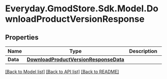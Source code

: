 # Everyday.GmodStore.Sdk.Model.DownloadProductVersionResponse

## Properties

Name | Type | Description | Notes
------------ | ------------- | ------------- | -------------
**Data** | [**DownloadProductVersionResponseData**](DownloadProductVersionResponseData.md) |  | 

[[Back to Model list]](../README.md#documentation-for-models) [[Back to API list]](../README.md#documentation-for-api-endpoints) [[Back to README]](../README.md)

